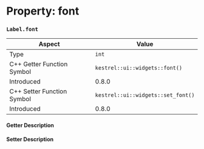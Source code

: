 
# Property: font
### `Label.font`

| Aspect | Value |
| --- | --- |
| Type | `int` |
| C++ Getter Function Symbol | `kestrel::ui::widgets::font()` |
| Introduced | 0.8.0 |
| C++ Setter Function Symbol | `kestrel::ui::widgets::set_font()` |
| Introduced | 0.8.0 |

#### Getter Description

#### Setter Description

